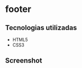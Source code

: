 # footer

## Tecnologias utilizadas 

<ul>
  <li>HTML5</li>
  <li>CSS3</li>
</ul>

## Screenshot

<img src="">
